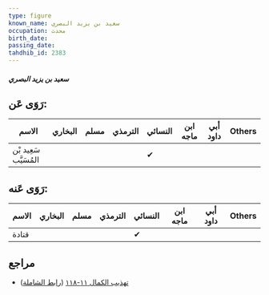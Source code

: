 ```yaml
---
type: figure
known_name: سعيد بن يزيد البصري
occupation: محدث
birth_date:
passing_date:
tahdhib_id: 2383
---
```

##### سعيد بن يزيد البصري

## رَوَى عَن:
| الاسم                 | البخاري | مسلم | الترمذي | النسائي | ابن ماجه | أبي داود | Others |
| --------------------- | ------- | ---- | ------- | ------- | -------- | -------- | ------ |
| سَعِيد بْن المُسَيَّب |         |      |         | ✔       |          |          |        |
## رَوَى عَنه:
| الاسم | البخاري | مسلم | الترمذي | النسائي | ابن ماجه | أبي داود | Others |
| ----- | ------- | ---- | ------- | ------- | -------- | -------- | ------ |
| قتادة |         |      |         | ✔       |          |          |        |
## مراجع
- [تهذيب الكمال ١١-١١٨](obsidian://open?vault=Tahdhib-al-Kamal&file=Figures/٢٣٨٣-سعيد%20بن%20يزيد%20البصري) ([رابط الشاملة](https://shamela.ws/book/3722/5438))
